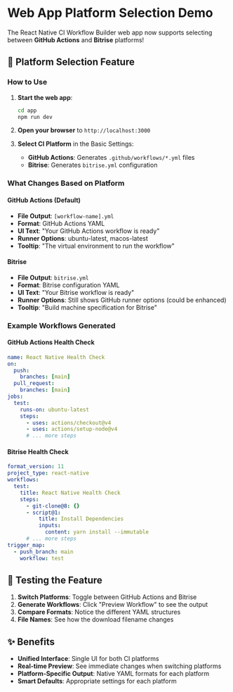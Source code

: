 # Web App Platform Selection Demo

The React Native CI Workflow Builder web app now supports selecting between **GitHub Actions** and **Bitrise** platforms!

## 🚀 Platform Selection Feature

### How to Use

1. **Start the web app**:
   ```bash
   cd app
   npm run dev
   ```

2. **Open your browser** to `http://localhost:3000`

3. **Select CI Platform** in the Basic Settings:
   - **GitHub Actions**: Generates `.github/workflows/*.yml` files
   - **Bitrise**: Generates `bitrise.yml` configuration

### What Changes Based on Platform

#### **GitHub Actions** (Default)
- **File Output**: `[workflow-name].yml`
- **Format**: GitHub Actions YAML
- **UI Text**: "Your GitHub Actions workflow is ready"
- **Runner Options**: ubuntu-latest, macos-latest
- **Tooltip**: "The virtual environment to run the workflow"

#### **Bitrise**
- **File Output**: `bitrise.yml` 
- **Format**: Bitrise configuration YAML
- **UI Text**: "Your Bitrise workflow is ready"
- **Runner Options**: Still shows GitHub runner options (could be enhanced)
- **Tooltip**: "Build machine specification for Bitrise"

### Example Workflows Generated

#### GitHub Actions Health Check
```yaml
name: React Native Health Check
on:
  push:
    branches: [main]
  pull_request:
    branches: [main]
jobs:
  test:
    runs-on: ubuntu-latest
    steps:
      - uses: actions/checkout@v4
      - uses: actions/setup-node@v4
      # ... more steps
```

#### Bitrise Health Check
```yaml
format_version: 11
project_type: react-native
workflows:
  test:
    title: React Native Health Check
    steps:
      - git-clone@8: {}
      - script@1:
          title: Install Dependencies
          inputs:
            content: yarn install --immutable
      # ... more steps
trigger_map:
  - push_branch: main
    workflow: test
```

## 🎯 Testing the Feature

1. **Switch Platforms**: Toggle between GitHub Actions and Bitrise
2. **Generate Workflows**: Click "Preview Workflow" to see the output
3. **Compare Formats**: Notice the different YAML structures
4. **File Names**: See how the download filename changes

## ✨ Benefits

- **Unified Interface**: Single UI for both CI platforms
- **Real-time Preview**: See immediate changes when switching platforms
- **Platform-Specific Output**: Native YAML formats for each platform
- **Smart Defaults**: Appropriate settings for each platform 
